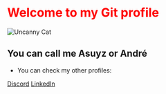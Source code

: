 # <span style="color:red">Welcome to my **Git** profile</span>
<div>
  
![Uncanny Cat](https://media.tenor.com/Oee1T9EpfHwAAAAi/uncanny-cat-golf-peak.gif)

</div>

## You can call me **Asuyz** or **André**

- You can check my other profiles:

<a href = "https://discordapp.com/users/412318343819952129">Discord</a>
<a href = "https://www.linkedin.com/in/andré-emygdio-ferreira-46bb32219">LinkedIn</a>





<!--
**Asuyz/Asuyz** is a ✨ _special_ ✨ repository because its `README.md` (this file) appears on your GitHub profile.

Here are some ideas to get you started:

- 🔭 I’m currently working on ...
- 🌱 I’m currently learning ...
- 👯 I’m looking to collaborate on ...
- 🤔 I’m looking for help with ...
- 💬 Ask me about ...
- 📫 How to reach me: ...
- 😄 Pronouns: ...
- ⚡ Fun fact: ...
-->
